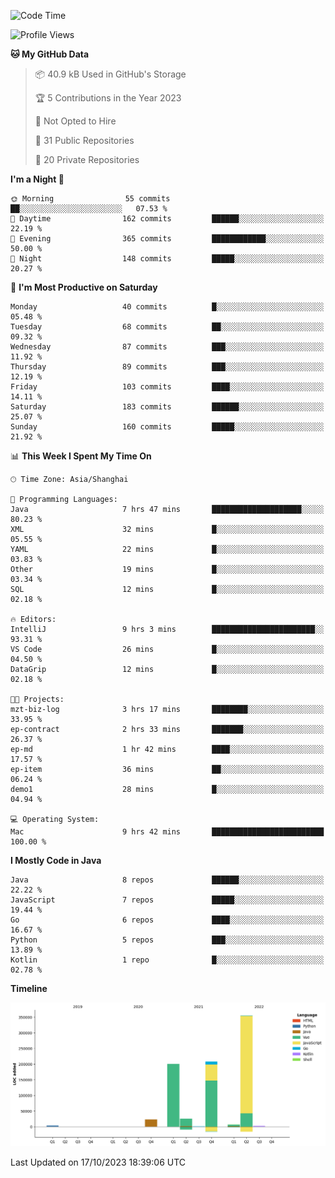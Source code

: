 <!--START_SECTION:waka-->
![Code Time](http://img.shields.io/badge/Code%20Time-2%2C109%20hrs%2037%20mins-blue)

![Profile Views](http://img.shields.io/badge/Profile%20Views-0-blue)

**🐱 My GitHub Data** 

> 📦 40.9 kB Used in GitHub's Storage 
 > 
> 🏆 5 Contributions in the Year 2023
 > 
> 🚫 Not Opted to Hire
 > 
> 📜 31 Public Repositories 
 > 
> 🔑 20 Private Repositories 
 > 
**I'm a Night 🦉** 

```text
🌞 Morning                55 commits          ██░░░░░░░░░░░░░░░░░░░░░░░   07.53 % 
🌆 Daytime                162 commits         ██████░░░░░░░░░░░░░░░░░░░   22.19 % 
🌃 Evening                365 commits         ████████████░░░░░░░░░░░░░   50.00 % 
🌙 Night                  148 commits         █████░░░░░░░░░░░░░░░░░░░░   20.27 % 
```
📅 **I'm Most Productive on Saturday** 

```text
Monday                   40 commits          █░░░░░░░░░░░░░░░░░░░░░░░░   05.48 % 
Tuesday                  68 commits          ██░░░░░░░░░░░░░░░░░░░░░░░   09.32 % 
Wednesday                87 commits          ███░░░░░░░░░░░░░░░░░░░░░░   11.92 % 
Thursday                 89 commits          ███░░░░░░░░░░░░░░░░░░░░░░   12.19 % 
Friday                   103 commits         ████░░░░░░░░░░░░░░░░░░░░░   14.11 % 
Saturday                 183 commits         ██████░░░░░░░░░░░░░░░░░░░   25.07 % 
Sunday                   160 commits         █████░░░░░░░░░░░░░░░░░░░░   21.92 % 
```


📊 **This Week I Spent My Time On** 

```text
🕑︎ Time Zone: Asia/Shanghai

💬 Programming Languages: 
Java                     7 hrs 47 mins       ████████████████████░░░░░   80.23 % 
XML                      32 mins             █░░░░░░░░░░░░░░░░░░░░░░░░   05.55 % 
YAML                     22 mins             █░░░░░░░░░░░░░░░░░░░░░░░░   03.83 % 
Other                    19 mins             █░░░░░░░░░░░░░░░░░░░░░░░░   03.34 % 
SQL                      12 mins             █░░░░░░░░░░░░░░░░░░░░░░░░   02.18 % 

🔥 Editors: 
IntelliJ                 9 hrs 3 mins        ███████████████████████░░   93.31 % 
VS Code                  26 mins             █░░░░░░░░░░░░░░░░░░░░░░░░   04.50 % 
DataGrip                 12 mins             █░░░░░░░░░░░░░░░░░░░░░░░░   02.18 % 

🐱‍💻 Projects: 
mzt-biz-log              3 hrs 17 mins       ████████░░░░░░░░░░░░░░░░░   33.95 % 
ep-contract              2 hrs 33 mins       ███████░░░░░░░░░░░░░░░░░░   26.37 % 
ep-md                    1 hr 42 mins        ████░░░░░░░░░░░░░░░░░░░░░   17.57 % 
ep-item                  36 mins             ██░░░░░░░░░░░░░░░░░░░░░░░   06.24 % 
demo1                    28 mins             █░░░░░░░░░░░░░░░░░░░░░░░░   04.94 % 

💻 Operating System: 
Mac                      9 hrs 42 mins       █████████████████████████   100.00 % 
```

**I Mostly Code in Java** 

```text
Java                     8 repos             ██████░░░░░░░░░░░░░░░░░░░   22.22 % 
JavaScript               7 repos             █████░░░░░░░░░░░░░░░░░░░░   19.44 % 
Go                       6 repos             ████░░░░░░░░░░░░░░░░░░░░░   16.67 % 
Python                   5 repos             ███░░░░░░░░░░░░░░░░░░░░░░   13.89 % 
Kotlin                   1 repo              █░░░░░░░░░░░░░░░░░░░░░░░░   02.78 % 
```



**Timeline**

![Lines of Code chart](https://raw.githubusercontent.com/youtiaoguagua/youtiaoguagua/master/assets/bar_graph.png)


 Last Updated on 17/10/2023 18:39:06 UTC
<!--END_SECTION:waka-->